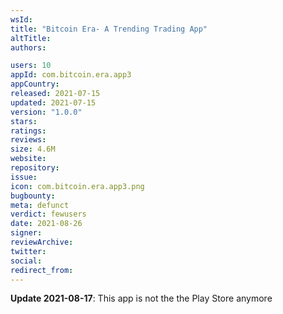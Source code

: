 ```yaml
---
wsId: 
title: "Bitcoin Era- A Trending Trading App"
altTitle: 
authors:

users: 10
appId: com.bitcoin.era.app3
appCountry: 
released: 2021-07-15
updated: 2021-07-15
version: "1.0.0"
stars: 
ratings: 
reviews: 
size: 4.6M
website: 
repository: 
issue: 
icon: com.bitcoin.era.app3.png
bugbounty: 
meta: defunct
verdict: fewusers
date: 2021-08-26
signer: 
reviewArchive:
twitter: 
social:
redirect_from:
---
```


**Update 2021-08-17**: This app is not the the Play Store anymore

